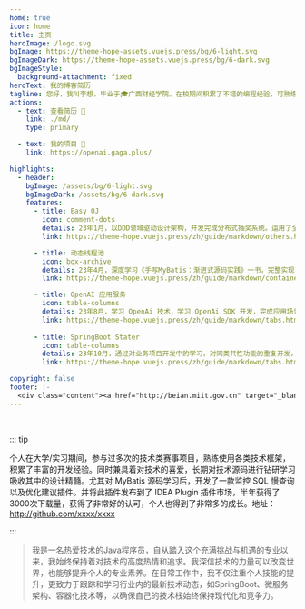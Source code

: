 ```yaml
---
home: true
icon: home
title: 主页
heroImage: /logo.svg
bgImage: https://theme-hope-assets.vuejs.press/bg/6-light.svg
bgImageDark: https://theme-hope-assets.vuejs.press/bg/6-dark.svg
bgImageStyle:
  background-attachment: fixed
heroText: 我的博客简历
tagline: 您好，我叫李想，毕业于🎓广西财经学院。在校期间积累了不错的编程经验，可熟练运用主流分布式技术栈，独立开发项目。
actions:
  - text: 查看简历 👣
    link: ./md/
    type: primary

  - text: 我的项目 💐
    link: https://openai.gaga.plus/

highlights:
  - header: 
    bgImage: /assets/bg/6-light.svg
    bgImageDark: /assets/bg/6-dark.svg
    features:
      - title: Easy OJ
        icon: comment-dots
        details: 23年1月，以DDD领域驱动设计架构，开发完成分布式抽奖系统。运用了全面的分布式技术栈。
        link: https://theme-hope.vuejs.press/zh/guide/markdown/others.html#link-check

      - title: 动态线程池
        icon: box-archive
        details: 23年4月，深度学习《手写MyBatis：渐进式源码实践》一书，完整实现了一个 MyBatis ORM 框架。
        link: https://theme-hope.vuejs.press/zh/guide/markdown/container.html

      - title: OpenAI 应用服务
        icon: table-columns
        details: 23年8月，学习 OpenAi 技术，学习 OpenAi SDK 开发，完成应用场景的对接使用「涵盖支付对接」。
        link: https://theme-hope.vuejs.press/zh/guide/markdown/tabs.html
        
      - title: SpringBoot Stater
        icon: table-columns
        details: 23年10月，通过对业务项目开发中的学习，对同类共性功能的重复开发，凝练成通用的服务治理组件。
        link: https://theme-hope.vuejs.press/zh/guide/markdown/tabs.html

copyright: false
footer: |-
  <div class="content"><a href="http://beian.miit.gov.cn" target="_blank">京ICP备1903****号</a> | MIT 协议, 版权所有 © 2023 你的名字，All rights reserved.</div>
---
```


<br/>

::: tip

个人在大学/实习期间，参与过多次的技术类赛事项目，熟练使用各类技术框架，积累了丰富的开发经验。同时兼具着对技术的喜爱，长期对技术源码进行钻研学习吸收其中的设计精髓。尤其对 MyBatis 源码学习后，开发了一款监控 SQL 慢查询以及优化建议插件。并将此插件发布到了 IDEA Plugin 插件市场，半年获得了3000次下载量，获得了非常好的认可，个人也得到了非常多的成长。地址：http://github.com/xxxx/xxxx

:::

>我是一名热爱技术的Java程序员，自从踏入这个充满挑战与机遇的专业以来，我始终保持着对技术的高度热情和追求。我深信技术的力量可以改变世界，也能够提升个人的专业素养。在日常工作中，我不仅注重个人技能的提升，更致力于跟踪和学习行业内的最新技术动态，如SpringBoot、微服务架构、容器化技术等，以确保自己的技术栈始终保持现代化和竞争力。